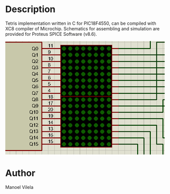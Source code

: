 # Description
Tetris implementation written in C for PIC18F4550, can be compiled
with XC8 compiler of Microchip. Schematics for assembling and
simulation are provided for Proteus SPICE Software (v8.6).

![gif](tetris.gif)

# Author
Manoel Vilela
